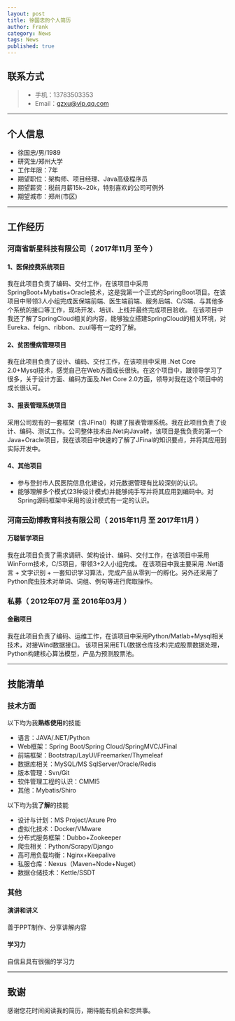 ```yaml
---
layout: post
title: 徐国忠的个人简历
author: Frank
category: News
tags: News
published: true
---
```


## 联系方式

> - 手机：13783503353
> - Email：gzxu@vip.qq.com

---

## 个人信息

 - 徐国忠/男/1989 
 - 研究生/郑州大学 
 - 工作年限：7年
 - 期望职位：架构师、项目经理、Java高级程序员
 - 期望薪资：税前月薪15k~20k，特别喜欢的公司可例外
 - 期望城市：郑州(市区)

---

## 工作经历

### 河南省新星科技有限公司（ 2017年11月 至今 ）

#### 1、医保控费系统项目 
我在此项目负责了编码、交付工作，在该项目中采用 SpringBoot+Mybatis+Oracle技术，这是我第一个正式的SpringBoot项目。在该项目中带领3人小组完成医保端前端、医生端前端、服务后端、C/S端、与其他多个系统的接口等工作，现场开发、培训、上线并最终完成项目验收。
在该项目中我还了解了SpringCloud相关的内容，能够独立搭建SpringCloud的相关环境，对Eureka、feign、ribbon、zuul等有一定的了解。

#### 2、贫困慢病管理项目 
我在此项目负责了设计、编码、交付工作，在该项目中采用 .Net Core 2.0+Mysql技术，感觉自己在Web方面成长很快。在这个项目中，跟领导学习了很多，关于设计方面、编码方面及.Net Core 2.0方面，领导对我在这个项目中的成长很认可。

#### 3、报表管理系统项目 
采用公司现有的一套框架（含JFinal）构建了报表管理系统。我在此项目负责了设计、编码、测试工作。公司整体技术由.Net向Java转，该项目是我负责的第一个Java+Oracle项目，我在该项目中快速的了解了JFinal的知识要点，并将其应用到实际开发中。


#### 4、其他项目

- 参与登封市人民医院信息化建设，对元数据管理有比较深刻的认识。
- 能够理解多个模式(23种设计模式)并能够纯手写并将其应用到编码中。对Spring源码框架中采用的设计模式有一定的认识。


### 河南云劭博教育科技有限公司（ 2015年11月 至 2017年11月 ）

#### 万聪智学项目 
我在此项目负责了需求调研、架构设计、编码、交付工作，在该项目中采用 WinForm技术，C/S项目，带领3+2人小组完成。
在该项目中我主要采用 .Net语言 + 文字识别 + 一套知识学习算法，完成产品从零到一的孵化。另外还采用了Python爬虫技术对单词、词组、例句等进行爬取操作。

### 私募（ 2012年07月 至 2016年03月 ）

#### 金融项目 
我在此项目负责了编码、运维工作，在该项目中采用Python/Matlab+Mysql相关技术，对接Wind数据接口。
该项目采用ETL(数据仓库技术)完成股票数据处理，Python构建核心算法模型，产品为预测股票池。

---



## 技能清单

### 技术方面

以下均为我**熟练使用**的技能

- 语言：JAVA/.NET/Python
- Web框架：Spring Boot/Spring Cloud/SpringMVC/JFinal
- 前端框架：Bootstrap/LayUI/Freemarker/Thymeleaf
- 数据库相关：MySQL/MS SqlServer/Oracle/Redis
- 版本管理：Svn/Git
- 软件管理工程的认识：CMMI5
- 其他：Mybatis/Shiro

以下均为我**了解**的技能

- 设计与计划：MS Project/Axure Pro
- 虚拟化技术：Docker/VMware
- 分布式服务框架：Dubbo+Zookeeper
- 爬虫相关：Python/Scrapy/Django
- 高可用负载均衡：Nginx+Keepalive
- 私服仓库：Nexus（Maven+Node+Nuget）
- 数据仓储技术：Kettle/SSDT



### 其他

#### 演讲和讲义

善于PPT制作、分享讲解内容

#### 学习力
自信且具有很强的学习力

---

## 致谢
感谢您花时间阅读我的简历，期待能有机会和您共事。
